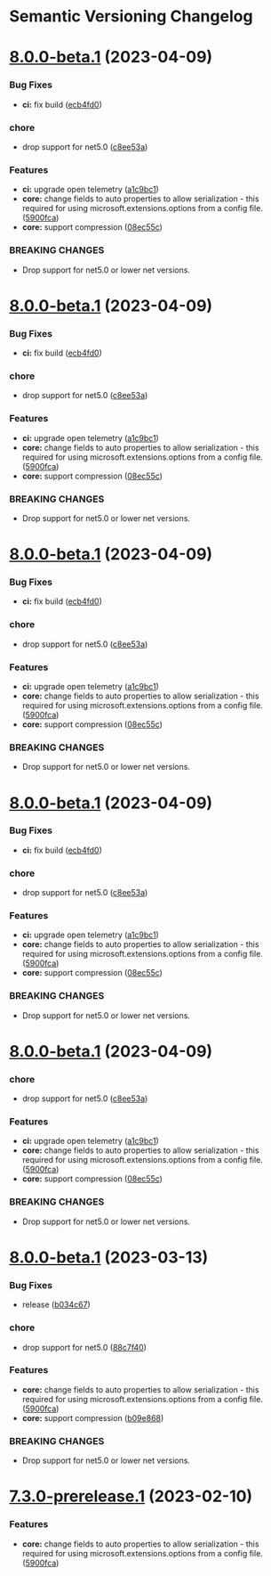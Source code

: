 # Semantic Versioning Changelog

# [8.0.0-beta.1](https://github.com/dinavinter/Http.Options/compare/v7.2.0...v8.0.0-beta.1) (2023-04-09)


### Bug Fixes

* **ci:** fix build ([ecb4fd0](https://github.com/dinavinter/Http.Options/commit/ecb4fd04dffcb4a1408fb38143d5c3c6e2eaed1f))


### chore

* drop support for net5.0 ([c8ee53a](https://github.com/dinavinter/Http.Options/commit/c8ee53a7d91d54609888041a0f52b0269edcea4e))


### Features

* **ci:** upgrade open telemetry ([a1c9bc1](https://github.com/dinavinter/Http.Options/commit/a1c9bc10e76c4712ef553a582916caf8f8bb013b))
* **core:** change fields to auto properties to allow serialization - this required for using microsoft.extensions.options from a config file. ([5900fca](https://github.com/dinavinter/Http.Options/commit/5900fca0678b3dea3b16ee98f9fa6f2cda9a9df5))
* **core:** support compression ([08ec55c](https://github.com/dinavinter/Http.Options/commit/08ec55c5dd1b89d144a9a29610c6e506f9bb7a02))


### BREAKING CHANGES

* Drop support for net5.0 or lower net versions.

# [8.0.0-beta.1](https://github.com/dinavinter/Http.Options/compare/v7.2.0...v8.0.0-beta.1) (2023-04-09)


### Bug Fixes

* **ci:** fix build ([ecb4fd0](https://github.com/dinavinter/Http.Options/commit/ecb4fd04dffcb4a1408fb38143d5c3c6e2eaed1f))


### chore

* drop support for net5.0 ([c8ee53a](https://github.com/dinavinter/Http.Options/commit/c8ee53a7d91d54609888041a0f52b0269edcea4e))


### Features

* **ci:** upgrade open telemetry ([a1c9bc1](https://github.com/dinavinter/Http.Options/commit/a1c9bc10e76c4712ef553a582916caf8f8bb013b))
* **core:** change fields to auto properties to allow serialization - this required for using microsoft.extensions.options from a config file. ([5900fca](https://github.com/dinavinter/Http.Options/commit/5900fca0678b3dea3b16ee98f9fa6f2cda9a9df5))
* **core:** support compression ([08ec55c](https://github.com/dinavinter/Http.Options/commit/08ec55c5dd1b89d144a9a29610c6e506f9bb7a02))


### BREAKING CHANGES

* Drop support for net5.0 or lower net versions.

# [8.0.0-beta.1](https://github.com/dinavinter/Http.Options/compare/v7.2.0...v8.0.0-beta.1) (2023-04-09)


### Bug Fixes

* **ci:** fix build ([ecb4fd0](https://github.com/dinavinter/Http.Options/commit/ecb4fd04dffcb4a1408fb38143d5c3c6e2eaed1f))


### chore

* drop support for net5.0 ([c8ee53a](https://github.com/dinavinter/Http.Options/commit/c8ee53a7d91d54609888041a0f52b0269edcea4e))


### Features

* **ci:** upgrade open telemetry ([a1c9bc1](https://github.com/dinavinter/Http.Options/commit/a1c9bc10e76c4712ef553a582916caf8f8bb013b))
* **core:** change fields to auto properties to allow serialization - this required for using microsoft.extensions.options from a config file. ([5900fca](https://github.com/dinavinter/Http.Options/commit/5900fca0678b3dea3b16ee98f9fa6f2cda9a9df5))
* **core:** support compression ([08ec55c](https://github.com/dinavinter/Http.Options/commit/08ec55c5dd1b89d144a9a29610c6e506f9bb7a02))


### BREAKING CHANGES

* Drop support for net5.0 or lower net versions.

# [8.0.0-beta.1](https://github.com/dinavinter/Http.Options/compare/v7.2.0...v8.0.0-beta.1) (2023-04-09)


### Bug Fixes

* **ci:** fix build ([ecb4fd0](https://github.com/dinavinter/Http.Options/commit/ecb4fd04dffcb4a1408fb38143d5c3c6e2eaed1f))


### chore

* drop support for net5.0 ([c8ee53a](https://github.com/dinavinter/Http.Options/commit/c8ee53a7d91d54609888041a0f52b0269edcea4e))


### Features

* **ci:** upgrade open telemetry ([a1c9bc1](https://github.com/dinavinter/Http.Options/commit/a1c9bc10e76c4712ef553a582916caf8f8bb013b))
* **core:** change fields to auto properties to allow serialization - this required for using microsoft.extensions.options from a config file. ([5900fca](https://github.com/dinavinter/Http.Options/commit/5900fca0678b3dea3b16ee98f9fa6f2cda9a9df5))
* **core:** support compression ([08ec55c](https://github.com/dinavinter/Http.Options/commit/08ec55c5dd1b89d144a9a29610c6e506f9bb7a02))


### BREAKING CHANGES

* Drop support for net5.0 or lower net versions.

# [8.0.0-beta.1](https://github.com/dinavinter/Http.Options/compare/v7.2.0...v8.0.0-beta.1) (2023-04-09)


### chore

* drop support for net5.0 ([c8ee53a](https://github.com/dinavinter/Http.Options/commit/c8ee53a7d91d54609888041a0f52b0269edcea4e))


### Features

* **ci:** upgrade open telemetry ([a1c9bc1](https://github.com/dinavinter/Http.Options/commit/a1c9bc10e76c4712ef553a582916caf8f8bb013b))
* **core:** change fields to auto properties to allow serialization - this required for using microsoft.extensions.options from a config file. ([5900fca](https://github.com/dinavinter/Http.Options/commit/5900fca0678b3dea3b16ee98f9fa6f2cda9a9df5))
* **core:** support compression ([08ec55c](https://github.com/dinavinter/Http.Options/commit/08ec55c5dd1b89d144a9a29610c6e506f9bb7a02))


### BREAKING CHANGES

* Drop support for net5.0 or lower net versions.

# [8.0.0-beta.1](https://github.com/dinavinter/Http.Options/compare/v7.2.0...v8.0.0-beta.1) (2023-03-13)


### Bug Fixes

* release ([b034c67](https://github.com/dinavinter/Http.Options/commit/b034c67e478ee0a18fc77ff35c120daf3a120f8d))


### chore

* drop support for net5.0 ([88c7f40](https://github.com/dinavinter/Http.Options/commit/88c7f409a75c4669c9cb252ab6a91bceb40b590b))


### Features

* **core:** change fields to auto properties to allow serialization - this required for using microsoft.extensions.options from a config file. ([5900fca](https://github.com/dinavinter/Http.Options/commit/5900fca0678b3dea3b16ee98f9fa6f2cda9a9df5))
* **core:** support compression ([b09e868](https://github.com/dinavinter/Http.Options/commit/b09e868782a60159e41d7dffd54685e8c86e8a4c))


### BREAKING CHANGES

* Drop support for net5.0 or lower net versions.

# [7.3.0-prerelease.1](https://github.com/dinavinter/Http.Options/compare/v7.2.0...v7.3.0-prerelease.1) (2023-02-10)


### Features

* **core:** change fields to auto properties to allow serialization - this required for using microsoft.extensions.options from a config file. ([5900fca](https://github.com/dinavinter/Http.Options/commit/5900fca0678b3dea3b16ee98f9fa6f2cda9a9df5))
